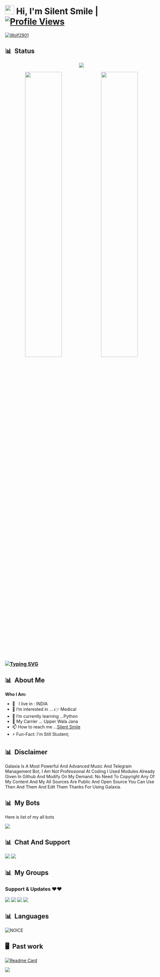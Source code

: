 
# <img src="https://raw.githubusercontent.com/MartinHeinz/MartinHeinz/master/wave.gif" width="30px"> Hi, I'm Silent Smile | [![Profile Views](https://gpvc.arturio.dev/Wolf2901)](https://github.com/Wolf2901)
   [![Wolf2901](https://github-stats-alpha.vercel.app/api?username=Wolf2901 "Wolf2901")](https://github-stats-alpha.vercel.app/api?username=Wolf2901 "Wolf2901")

## 📊 &nbsp;Status

<p align="center">
  <a href="https://t.me/Silent_Smile_04"><img src="https://user-images.githubusercontent.com/77770753/117139498-f081c400-adc9-11eb-9aaf-f895a54ecc67.gif"></a>
    </p>
<p align="center">
    <img
        width="49%"
        src="https://github-readme-stats.vercel.app/api?username=Wolf2901&count_private=true&include_all_commits=true&show_icons=true&theme=tokyonight&custom_title=GitHub+Stats"
    />
    <img
        width="49%"
        src="https://github-readme-streak-stats.herokuapp.com?user=Wolf2901&theme=tokyonight"
    />
</p>

<h3>

<!-- Your title -->


[![Typing SVG](https://readme-typing-svg.herokuapp.com?color=000000&lines=-%3E+Bots+Developer;-%3E+Music+Lover)](https://git.io/typing-svg)

<!-- Your badges
You can use the website to generate badges: https://shields.io/
-->
  


## 📊 &nbsp;About Me
  
<!-- Talking about you -->
**Who I Am:**
  
- 🚶‍ &nbsp; I live in : INDIA   <br>
- 👀 I’m interested in ... 👉 Medical
- 🌱 I’m currently learning ...Python
- 💞️ My Carrier ... Upper Wala Jana 
- 📫 How to reach me ...[Silent Smile](https://t.me/Silent_Smile_04)
- ⚡️ Fun-Fact: I'm Still Student;

## 📊 &nbsp;Disclaimer
  
<!-- Talking about disclaimer -->
Galaxia Is A Most Powerful And Advanced Music And Telegram Management Bot, I Am Not Professional At Coding I Used Modules Already Given In Github And Modify On My Demand. No Need To Copyright Any Of My Content And My All Sources Are Public And Open Source You Can Use Then And Them And Edit Them Thanks For Using Galaxia. 

## 📊 &nbsp;My Bots
  
Here is list of my all bots
  <!-- Talking about disclaimer -->
  
<a href="https://t.me/Galaxia_Music_Bot"><img src="https://img.shields.io/badge/Try-Galaxia%20Music-black.svg?style=for-the-badge&logo=Telegram"></a>
  
<!-- Your support, if you have it 
I created these images, feel free to use them.
-->

  ## 📊 &nbsp;Chat And Support
<!-- Talking about groups -->

<a href="https://t.me/Total_masti"><img src="https://img.shields.io/badge/Join-Group%20Support-black.svg?style=for-the-badge&logo=Telegram"></a>  <a href="https://t.me/Galaxia_Update"><img src="https://img.shields.io/badge/Join-Updates%20Channel-black.svg?style=for-the-badge&logo=Telegram"></a>  
  
  
## 📊 &nbsp;My Groups
<!-- Talking about groups -->

### Support & Updates ❤️❤️
<a href="https://t.me/Total_masti"><img src="https://img.shields.io/badge/Join-Chatting%20Group-black.svg?style=for-the-badge&logo=Telegram"></a>  <a href="https://t.me/Galaxia_Update"><img src="https://img.shields.io/badge/Join-Updates%20Channel-black.svg?style=for-the-badge&logo=Telegram"></a>  <a href="https://t.me/Hd_New_Movies_Hindi_4k_1"><img src="https://img.shields.io/badge/Join-Channel%20Movie 🎬HUB🍿-black.svg?style=for-the-badge&logo=Telegram"></a>  <a href="https://t.me/friendshipgoal_2004"><img src="https://img.shields.io/badge/Join-Group%20FriendShip Goal-black.svg?style=for-the-badge&logo=Telegram"></a> 
  
<!-- Your support, if you have it 
I created these images, feel free to use them.
-->
  
## 📊 &nbsp;Languages

![NOICE](https://github-readme-stats.vercel.app/api/top-langs/?username=dihanofficial)
  
## 🖥 &nbsp;Past work

[![Readme Card](https://github-readme-stats.vercel.app/api/pin/?username=Wolf2901&repo=SilentXMusic&bg_color=0d1116&title_color=ce09ec&text_color=a4aacb&icon_color=007ec6)](https://github.com/Wolf2901/SilentXMusic) 

   
<p>
  <a href="https://open.spotify.com/user/o23dqorxrtubizydft2r2g0w0"><img src="https://spotify-ecfdkhmsv-notreallyshikhar.vercel.app/api/spotify"/></a>
</p>

